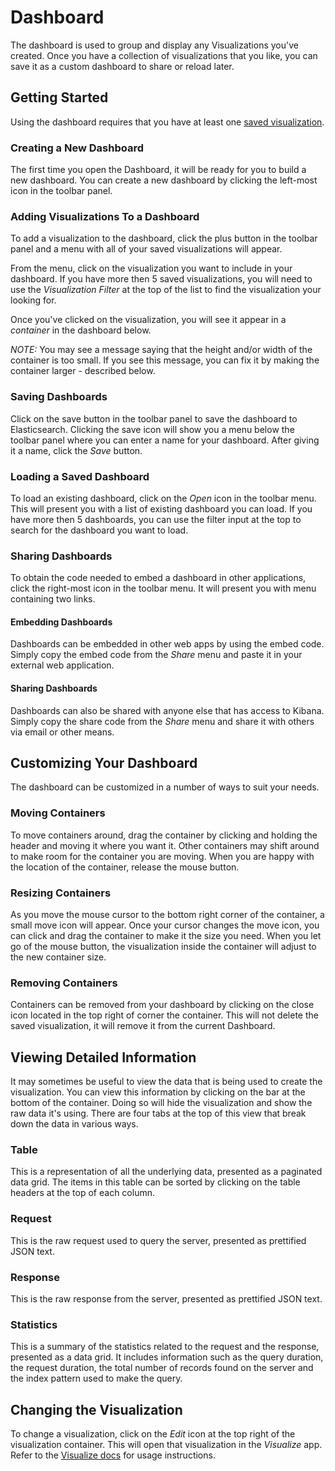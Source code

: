 # Dashboard

The dashboard is used to group and display any Visualizations you've created. Once you have a collection of visualizations that you like, you can save it as a custom dashboard to share or reload later.

## Getting Started

Using the dashboard requires that you have at least one [saved visualization](#vis).

### Creating a New Dashboard

The first time you open the Dashboard, it will be ready for you to build a new dashboard. You can create a new dashboard by clicking the left-most icon in the toolbar panel.

### Adding Visualizations To a Dashboard

To add a visualization to the dashboard, click the plus button in the toolbar panel and a menu with all of your saved visualizations will appear.

From the menu, click on the visualization you want to include in your dashboard. If you have more then 5 saved visualizations, you will need to use the *Visualization Filter* at the top of the list to find the visualization your looking for.

Once you've clicked on the visualization, you will see it appear in a *container* in the dashboard below.

*NOTE:* You may see a message saying that the height and/or width of the container is too small. If you see this message, you can fix it by making the container larger - described below.

### Saving Dashboards

Click on the save button in the toolbar panel to save the dashboard to Elasticsearch. Clicking the save icon will show you a menu below the toolbar panel where you can enter a name for your dashboard. After giving it a name, click the *Save* button.

### Loading a Saved Dashboard

To load an existing dashboard, click on the *Open* icon in the toolbar menu. This will present you with a list of existing dashboard you can load. If you have more then 5 dashboards, you can use the filter input at the top to search for the dashboard you want to load.

### Sharing Dashboards

To obtain the code needed to embed a dashboard in other applications, click the right-most icon in the toolbar menu. It will present you with menu containing two links.

#### Embedding Dashboards

Dashboards can be embedded in other web apps by using the embed code. Simply copy the embed code from the *Share* menu and paste it in your external web application.

#### Sharing Dashboards

Dashboards can also be shared with anyone else that has access to Kibana. Simply copy the share code from the *Share* menu and share it with others via email or other means.

## Customizing Your Dashboard

The dashboard can be customized in a number of ways to suit your needs.

### Moving Containers

To move containers around, drag the container by clicking and holding the header and moving it where you want it. Other containers may shift around to make room for the container you are moving. When you are happy with the location of the container, release the mouse button.

### Resizing Containers

As you move the mouse cursor to the bottom right corner of the container, a small move icon will appear. Once your cursor changes the move icon, you can click and drag the container to make it the size you need.  When you let go of the mouse button, the visualization inside the container will adjust to the new container size.

### Removing Containers

Containers can be removed from your dashboard by clicking on the close icon located in the top right of corner the container. This will not delete the saved visualization, it will remove it from the current Dashboard.

## Viewing Detailed Information

It may sometimes be useful to view the data that is being used to create the visualization. You can view this information by clicking on the bar at the bottom of the container. Doing so will hide the visualization and show the raw data it's using.  There are four tabs at the top of this view that break down the data in various ways.

### Table

This is a representation of all the underlying data, presented as a paginated data grid. The items in this table can be sorted by clicking on the table headers at the top of each column.

### Request

This is the raw request used to query the server, presented as prettified JSON text.

### Response

This is the raw response from the server, presented as prettified JSON text.

### Statistics

This is a summary of the statistics related to the request and the response, presented as a data grid. It includes information such as the query duration, the request duration, the total number of records found on the server and the index pattern used to make the query.

## Changing the Visualization

To change a visualization, click on the *Edit* icon at the top right of the visualization container. This will open that visualization in the *Visualize* app. Refer to the [Visualize docs](#vis) for usage instructions.
